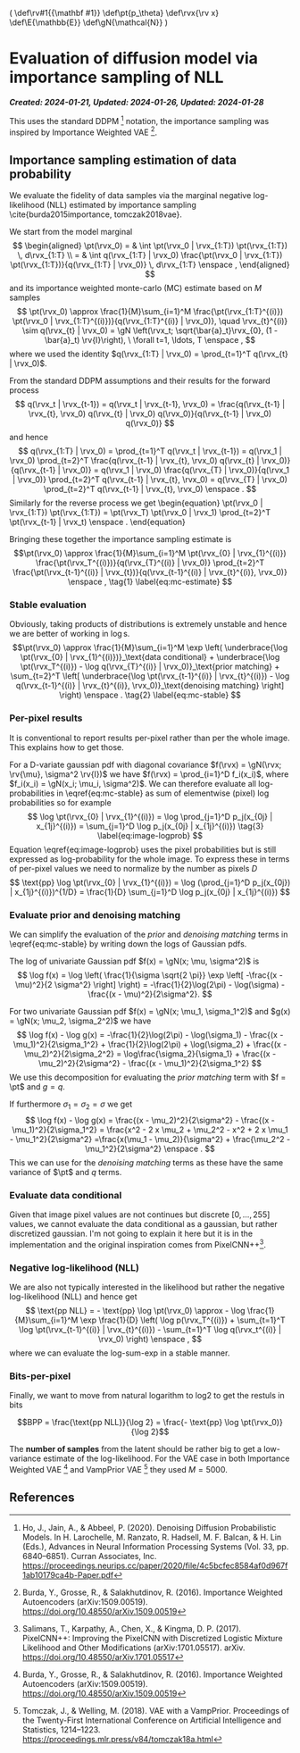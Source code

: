 \(
\def\rv#1{{\mathbf #1}}
\def\pt{p_\theta}
\def\rvx{\rv x}
\def\E{\mathbb{E}}
\def\gN{\mathcal{N}}
\)
# Evaluation of diffusion model via importance sampling of NLL

***Created: 2024-01-21, 
Updated: 2024-01-26, 
Updated: 2024-01-28***

This uses the standard DDPM [^1] notation, the importance sampling was inspired by Importance Weighted VAE [^2].

## Importance sampling estimation of data probability
We evaluate the fidelity of data samples via the marginal negative log-likelihood (NLL) estimated by importance sampling \cite{burda2015importance, tomczak2018vae}. 

We start from the model marginal
$$
\begin{aligned}
\pt(\rvx_0)
=  & \int \pt(\rvx_0 | \rvx_{1:T}) \pt(\rvx_{1:T}) \, d\rvx_{1:T} \\
=  & \int q(\rvx_{1:T} | \rvx_0) \frac{\pt(\rvx_0 | \rvx_{1:T}) \pt(\rvx_{1:T})}{q(\rvx_{1:T} | \rvx_0)} \, d\rvx_{1:T} \enspace ,
\end{aligned}
$$
and its importance weighted monte-carlo (MC) estimate based on $M$ samples
$$
\pt(\rvx_0)
\approx
\frac{1}{M}\sum_{i=1}^M \frac{\pt(\rvx_{1:T}^{(i)}) \pt(\rvx_0 | \rvx_{1:T}^{(i)})}{q(\rvx_{1:T}^{(i)} | \rvx_0)},
\quad \rvx_{t}^{(i)} \sim q(\rvx_{t} | \rvx_0) = \gN \left(\rvx_t; \sqrt{\bar{a}_t}\rvx_{0}, (1 - \bar{a}_t) \rv{I}\right), \ \forall t=1, \ldots, T \enspace ,
$$
where we used the identity $q(\rvx_{1:T} | \rvx_0) = \prod_{t=1}^T q(\rvx_{t} | \rvx_0)$.

From the standard DDPM assumptions and their results for the forward process
$$
q(\rvx_t | \rvx_{t-1}) = q(\rvx_t | \rvx_{t-1}, \rvx_0) = \frac{q(\rvx_{t-1} | \rvx_{t}, \rvx_0) q(\rvx_{t} | \rvx_0) q(\rvx_0)}{q(\rvx_{t-1} | \rvx_0) q(\rvx_0)}
$$
and hence
$$
q(\rvx_{1:T} | \rvx_0) = \prod_{t=1}^T q(\rvx_t | \rvx_{t-1}) = q(\rvx_1 | \rvx_0) \prod_{t=2}^T \frac{q(\rvx_{t-1} | \rvx_{t}, \rvx_0) q(\rvx_{t} | \rvx_0)}{q(\rvx_{t-1} | \rvx_0)}
= q(\rvx_1 | \rvx_0) \frac{q(\rvx_{T} | \rvx_0)}{q(\rvx_1 | \rvx_0)} \prod_{t=2}^T q(\rvx_{t-1} | \rvx_{t}, \rvx_0)
= q(\rvx_{T} | \rvx_0) \prod_{t=2}^T q(\rvx_{t-1} | \rvx_{t}, \rvx_0) \enspace .
$$
Similarly for the reverse process we get
\begin{equation}
\pt(\rvx_0 | \rvx_{1:T}) \pt(\rvx_{1:T})  = 
\pt(\rvx_T) \pt(\rvx_0 | \rvx_1) \prod_{t=2}^T \pt(\rvx_{t-1} | \rvx_t) \enspace .
\end{equation}

Bringing these together the importance sampling estimate is
$$\pt(\rvx_0) \approx  
\frac{1}{M}\sum_{i=1}^M \pt(\rvx_{0} | \rvx_{1}^{(i)}) \frac{\pt(\rvx_T^{(i)})}{q(\rvx_{T}^{(i)} | \rvx_0)}
\prod_{t=2}^T \frac{\pt(\rvx_{t-1}^{(i)} | \rvx_{t})}{q(\rvx_{t-1}^{(i)} | \rvx_{t}^{(i)}, \rvx_0)}
\enspace ,
\tag{1}
\label{eq:mc-estimate}
$$

### Stable evaluation

Obviously, taking products of distributions is extremely unstable and hence we are better of working in $\log$s.
$$\pt(\rvx_0) \approx
\frac{1}{M}\sum_{i=1}^M \exp \left( \underbrace{\log \pt(\rvx_{0} | \rvx_{1}^{(i)})}_\text{data conditional} + \underbrace{\log \pt(\rvx_T^{(i)}) - \log q(\rvx_{T}^{(i)} | \rvx_0)}_\text{prior matching} + \sum_{t=2}^T \left[ \underbrace{\log \pt(\rvx_{t-1}^{(i)} | \rvx_{t}^{(i)}) - \log q(\rvx_{t-1}^{(i)} | \rvx_{t}^{(i)}, \rvx_0)}_\text{denoising matching} \right] \right)
\enspace .
\tag{2}
\label{eq:mc-stable}
$$

### Per-pixel results

It is conventional to report results per-pixel rather than per the whole image. This explains how to get those. 

For a D-variate gaussian pdf with diagonal covariance $f(\rvx) = \gN(\rvx; \rv{\mu}, \sigma^2 \rv{I})$ we have $f(\rvx) = \prod_{i=1}^D f_i(x_i)$, where $f_i(x_i) = \gN(x_i; \mu_i, \sigma^2)$.
We can therefore evaluate all log-probabilities in \eqref{eq:mc-stable} as sum of elementwise (pixel) log probabilities so for example
$$
\log \pt(\rvx_{0} | \rvx_{1}^{(i)}) = \log \prod_{j=1}^D p_j(x_{0j} | x_{1j}^{(i)}) = \sum_{j=1}^D \log p_j(x_{0j} | x_{1j}^{(i)})
\tag{3}
\label{eq:image-logprob}
$$
Equation \eqref{eq:image-logprob} uses the pixel probabilities but is still expressed as log-probability for the whole image.
To express these in terms of per-pixel values we need to normalize by the number as pixels $D$
$$
\text{pp} \log \pt(\rvx_{0} | \rvx_{1}^{(i)}) = \log (\prod_{j=1}^D p_j(x_{0j}) | x_{1j}^{(i)})^{1/D} = \frac{1}{D} \sum_{j=1}^D \log p_j(x_{0j} | x_{1j}^{(i)})
$$

### Evaluate prior and denoising matching
We can simplify the evaluation of the *prior* and *denoising matching* terms in \eqref{eq:mc-stable} by writing down the logs of Gaussian pdfs.

The log of univariate Gaussian pdf $f(x) = \gN(x; \mu, \sigma^2)$ is
$$
\log f(x) = \log \left( \frac{1}{\sigma \sqrt{2 \pi}} \exp \left[ -\frac{(x - \mu)^2}{2 \sigma^2} \right] \right)
= -\frac{1}{2}\log(2\pi) - \log(\sigma) - \frac{(x - \mu)^2}{2\sigma^2}.
$$

For two univariate Gaussian pdf $f(x) = \gN(x; \mu_1, \sigma_1^2)$ and $g(x) = \gN(x; \mu_2, \sigma_2^2)$ we have
$$
\log f(x) - \log g(x) 
= -\frac{1}{2}\log(2\pi) - \log(\sigma_1) - \frac{(x - \mu_1)^2}{2\sigma_1^2} + \frac{1}{2}\log(2\pi) + \log(\sigma_2) + \frac{(x - \mu_2)^2}{2\sigma_2^2} 
= \log\frac{\sigma_2}{\sigma_1} + \frac{(x - \mu_2)^2}{2\sigma^2} - \frac{(x - \mu_1)^2}{2\sigma_1^2}
$$
We use this decomposition for evaluating the *prior matching* term with $f = \pt$ and $g = q$.

If furthermore $\sigma_1 = \sigma_2 = \sigma$ we get
$$
\log f(x) - \log g(x) 
= \frac{(x - \mu_2)^2}{2\sigma^2} - \frac{(x - \mu_1)^2}{2\sigma_1^2} 
= \frac{x^2 - 2 x \mu_2 + \mu_2^2 - x^2 + 2 x \mu_1 - \mu_1^2}{2\sigma^2} 
=\frac{x(\mu_1 - \mu_2)}{\sigma^2} + \frac{\mu_2^2 - \mu_1^2}{2\sigma^2} \enspace .
$$
This we can use for the *denoising matching* terms as these have the same variance of $\pt$ and $q$ terms.

### Evaluate data conditional

Given that image pixel values are not continues but discrete $[0, \ldots, 255]$ values, we cannot evaluate the data conditional as a gaussian, but rather discretized gaussian.
I'm not going to explain it here but it is in the implementation and the original inspiration comes from PixelCNN++[^4].

### Negative log-likelihood (NLL)

We are also not typically interested in the likelihood but rather the negative log-likelihood (NLL) and hence get 
$$ \text{pp NLL} = - \text{pp} \log \pt(\rvx_0) \approx - \log \frac{1}{M}\sum_{i=1}^M \exp \frac{1}{D} \left( \log p(\rvx_T^{(i)}) + \sum_{t=1}^T \log \pt(\rvx_{t-1}^{(i)} | \rvx_{t}^{(i)}) - \sum_{t=1}^T \log q(\rvx_t^{(i)} | \rvx_0) \right) \enspace ,
$$
where we can evaluate the log-sum-exp in a stable manner.

### Bits-per-pixel

Finally, we want to move from natural logarithm to log2 to get the restuls in bits

$$BPP = \frac{\text{pp NLL}}{\log 2} = \frac{- \text{pp} \log \pt(\rvx_0)}{\log 2}$$ 

The **number of samples** from the latent should be rather big to get a low-variance estimate of the log-likelihood. For the VAE case in both Importance Weighted VAE [^2] and VampPrior VAE [^3] they used $M = 5000$.


## References

[^1]: Ho, J., Jain, A., & Abbeel, P. (2020). Denoising Diffusion Probabilistic Models. In H. Larochelle, M. Ranzato, R. Hadsell, M. F. Balcan, & H. Lin (Eds.), Advances in Neural Information Processing Systems (Vol. 33, pp. 6840–6851). Curran Associates, Inc. https://proceedings.neurips.cc/paper/2020/file/4c5bcfec8584af0d967f1ab10179ca4b-Paper.pdf

[^2]: Burda, Y., Grosse, R., & Salakhutdinov, R. (2016). Importance Weighted Autoencoders (arXiv:1509.00519). https://doi.org/10.48550/arXiv.1509.00519

[^3]: Tomczak, J., & Welling, M. (2018). VAE with a VampPrior. Proceedings of the Twenty-First International Conference on Artificial Intelligence and Statistics, 1214–1223. https://proceedings.mlr.press/v84/tomczak18a.html

[^4]: Salimans, T., Karpathy, A., Chen, X., & Kingma, D. P. (2017). PixelCNN++: Improving the PixelCNN with Discretized Logistic Mixture Likelihood and Other Modifications (arXiv:1701.05517). arXiv. https://doi.org/10.48550/arXiv.1701.05517

